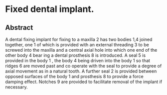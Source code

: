 # Fixed dental implant.

## Abstract
A dental fixing implant for fixing to a maxilla 2 has two bodies 1,4 joined together, one 1 of which is provided with an external threading 3 to be screwed into the maxilla and a central axial hole into which one end of the other body 4 bear ing a dental prosthesis 8 is introduced. A seal 5 is provided in the body 1 , the body 4 being driven into the body 1 so that ridges 6 are moved past and co operate with the seal to provide a degree of axial movement as in a natural tooth. A further seal 2 is provided between opposed surfaces of the body 1 and prosthesis 8 to provide a force damping effect. Notches 9 are provided to facilitate removal of the implant if necessary.